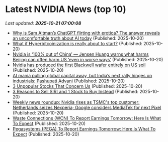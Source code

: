 # Latest NVIDIA News (top 10)
_Last updated: **2025-10-21 07:00:08**_

- [Why is Sam Altman’s ChatGPT flirting with erotica? The answer reveals an uncomfortable truth about AI today](https://www.livemint.com/opinion/online-views/ai-monetization-strategy-chatgpt-erotica-sam-altman-criticism-openai-business-model-sex-bot-chatbot-adult-content-porn-11760871090841.html) (Published: 2025-10-20)
- [What if Hyperbitcoinization is really about to start?](https://cryptoslate.com/what-if-hyperbitcoinization-is-really-about-to-start/) (Published: 2025-10-20)
- [Nvidia is ‘100% out of China’ — Jensen Huang warns what harms Beijing can often harm US ‘even in worse ways’](https://www.livemint.com/companies/news/nvidia-is-100-out-of-china-jensen-huang-warns-what-harms-beijing-can-often-harm-us-even-in-worse-ways-11760930364663.html) (Published: 2025-10-20)
- [Nvidia has produced the first Blackwell wafer entirely on US soil](https://biztoc.com/x/eb5397dab77a9d52) (Published: 2025-10-20)
- [AI mania pulling global capital away, but India’s next rally hinges on industrials: Pashupati Advani](https://economictimes.indiatimes.com/markets/expert-view/ai-mania-pulling-global-capital-away-but-indias-next-rally-hinges-on-industrials-pashupati-advani/articleshow/124699583.cms) (Published: 2025-10-20)
- [3 Unpopular Stocks That Concern Us](https://finance.yahoo.com/news/3-unpopular-stocks-concern-us-044028267.html) (Published: 2025-10-20)
- [3 Reasons to Sell SIRI and 1 Stock to Buy Instead](https://finance.yahoo.com/news/3-reasons-sell-siri-1-040046632.html) (Published: 2025-10-20)
- [Weekly news roundup: Nvidia rises as TSMC's top customer; Netherlands seizes Nexperia; Google considers MediaTek for next Pixel](https://www.digitimes.com/news/a20251020VL204/digitimes-asia-weekly-news-roundup-tsmc-nexperia-mediatek-nvidia.html) (Published: 2025-10-20)
- [Waste Connections (WCN) To Report Earnings Tomorrow: Here Is What To Expect](https://finance.yahoo.com/news/waste-connections-wcn-report-earnings-030705666.html) (Published: 2025-10-20)
- [Pegasystems (PEGA) To Report Earnings Tomorrow: Here Is What To Expect](https://finance.yahoo.com/news/pegasystems-pega-report-earnings-tomorrow-030654581.html) (Published: 2025-10-20)
